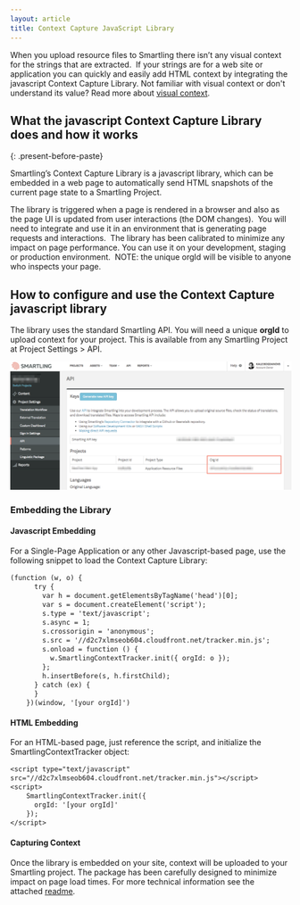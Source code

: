 ```yaml
---
layout: article
title: Context Capture JavaScript Library
---
```



When you upload resource files to Smartling there isn’t any visual context for the strings that are extracted. &nbsp;If your strings are for a web site or application you can quickly and easily add HTML context by integrating the javascript Context Capture Library. Not familiar with visual context or don't understand its value? Read more about [visual context](http://help.smartling.com/knowledge-base/sections/context/).

## What the javascript Context Capture Library does and how it works
{: .present-before-paste}

Smartling’s Context Capture Library is a javascript library, which can be embedded in a web page to automatically send HTML snapshots of the current page state to a Smartling Project. &nbsp;

The library is triggered when a page is rendered in a browser and also as the page UI is updated from user interactions (the DOM changes). &nbsp;You will need to integrate and use it in an environment that is generating page requests and interactions. &nbsp;The library has been calibrated to minimize any impact on page performance. You can use it on your development, staging or production environment. &nbsp;NOTE: the unique orgId will be visible to anyone who inspects your page.

## How to configure and use the Context Capture javascript library

The library uses the standard Smartling API. You will need a unique **orgId** to upload context for your project. This is available from any Smartling Project at Project Settings &gt; API.

![](/uploads/versions/smartling---api--besttest-web-app----x----1252-572x---.png)

### Embedding the Library

#### Javascript Embedding

For a Single-Page Application or any other Javascript-based page, use the following snippet to load the Context Capture Library:

<div class="language-javascript highlighter-rouge"><pre class="highlight"><code><span class="p">(</span><span class="kd">function</span> <span class="p">(</span><span class="nx">w</span><span class="p">,</span> <span class="nx">o</span><span class="p">)</span> <span class="p">{</span>
      <span class="k">try</span> <span class="p">{</span>
        <span class="kd">var</span> <span class="nx">h</span> <span class="o">=</span> <span class="nb">document</span><span class="p">.</span><span class="nx">getElementsByTagName</span><span class="p">(</span><span class="s1">'head'</span><span class="p">)[</span><span class="mi">0</span><span class="p">];</span>
        <span class="kd">var</span> <span class="nx">s</span> <span class="o">=</span> <span class="nb">document</span><span class="p">.</span><span class="nx">createElement</span><span class="p">(</span><span class="s1">'script'</span><span class="p">);</span>
        <span class="nx">s</span><span class="p">.</span><span class="nx">type</span> <span class="o">=</span> <span class="s1">'text/javascript'</span><span class="p">;</span>
        <span class="nx">s</span><span class="p">.</span><span class="nx">async</span> <span class="o">=</span> <span class="mi">1</span><span class="p">;</span>
        <span class="nx">s</span><span class="p">.</span><span class="nx">crossorigin</span> <span class="o">=</span> <span class="s1">'anonymous'</span><span class="p">;</span>
        <span class="nx">s</span><span class="p">.</span><span class="nx">src</span> <span class="o">=</span> <span class="s1">'//d2c7xlmseob604.cloudfront.net/tracker.min.js'</span><span class="p">;</span>
        <span class="nx">s</span><span class="p">.</span><span class="nx">onload</span> <span class="o">=</span> <span class="kd">function</span> <span class="p">()</span> <span class="p">{</span>
          <span class="nx">w</span><span class="p">.</span><span class="nx">SmartlingContextTracker</span><span class="p">.</span><span class="nx">init</span><span class="p">({</span> <span class="na">orgId</span><span class="p">:</span> <span class="nx">o</span> <span class="p">});</span>
        <span class="p">};</span>
        <span class="nx">h</span><span class="p">.</span><span class="nx">insertBefore</span><span class="p">(</span><span class="nx">s</span><span class="p">,</span> <span class="nx">h</span><span class="p">.</span><span class="nx">firstChild</span><span class="p">);</span>
      <span class="p">}</span> <span class="k">catch</span> <span class="p">(</span><span class="nx">ex</span><span class="p">)</span> <span class="p">{</span>
      <span class="p">}</span>
    <span class="p">})(</span><span class="nb">window</span><span class="p">,</span> <span class="s1">'[your orgId]'</span><span class="p">)</span>
</code></pre></div>

#### HTML Embedding

For an HTML-based page, just reference the script, and initialize the SmartlingContextTracker object:

<div class="language-html highlighter-rouge"><pre class="highlight"><code><span class="nt">&lt;script </span><span class="na">type=</span><span class="s">"text/javascript"</span> <span class="na">src=</span><span class="s">"//d2c7xlmseob604.cloudfront.net/tracker.min.js"</span><span class="nt">&gt;&lt;/script&gt;</span>
<span class="nt">&lt;script&gt;</span>
    <span class="nx">SmartlingContextTracker</span><span class="p">.</span><span class="nx">init</span><span class="p">({</span>
      <span class="na">orgId</span><span class="p">:</span> <span class="s1">'[your orgId]'</span>
    <span class="p">});</span>
<span class="nt">&lt;/script&gt;</span>
</code></pre></div>

#### Capturing Context

Once the library is embedded on your site, context will be uploaded to your Smartling project. The package has been carefully designed to minimize impact on page load times. For more technical information see the attached&nbsp;[readme](/public/JSContextCaptureREADME.pdf).